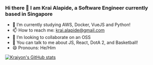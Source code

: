 ### Hi there 👋 I am Krai Alapide, a Software Engineer currently based in Singapore
- 🌱 I’m currently studying AWS, Docker, VueJS and Python!
- 📫 How to reach me: krai.alapide@gmail.com
- 👯 I’m looking to collaborate on an OSS
- 💬 You can talk to me about JS, React, DotA 2, and Basketball!
- 😄 Pronouns: He/Him 

[![Kraiyon's GitHub stats](https://github-readme-stats.vercel.app/api?username=kraiyons&show_icons=true&theme=dark)](https://github.com/anuraghazra/github-readme-stats)
